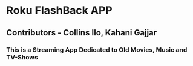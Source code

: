 # Roku FlashBack APP
## Contributors - Collins Ilo, Kahani Gajjar
### This is a Streaming App Dedicated to Old Movies, Music and TV-Shows
